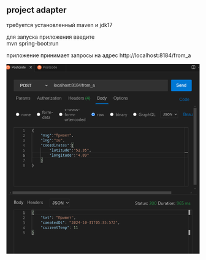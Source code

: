 ## project adapter

требуется установленный maven и jdk17

для запуска приложения введите <br>
mvn spring-boot:run

приложение принимает запросы на адрес
http://localhost:8184/from_a

![пример запроса - ответа](image.png)